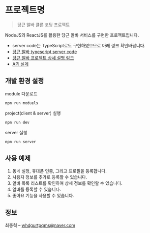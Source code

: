 # 프로젝트명

> 당근 알바 클론 코딩 프로젝트

NodeJS와 ReactJS를 활용한 당근 알바 서비스를 구현한 프로젝트입니다.

- server code는 TypeScript로도 구현하였으므로 아래 링크 확인바랍니다.
- [당근 알바 typescript server code](https://github.com/BaskBoomy/danngn_job_server)
- [당근 알바 프로젝트 상세 설명 링크](https://www.notion.so/fa1e6bb76cdc45f9895dcb035aaa212c)
- [API 설계](https://www.notion.so/API-74278a1774d44ff0bbb710b4f28de207)

## 개발 환경 설정

module 다운로드

```sh
npm run moduels
```

project(client & server) 실행

```sh
npm run dev
```

server 실행

```sh
npm run server
```


## 사용 예제

1. 동네 설정, 휴대폰 인증, 그리고 프로필을 등록합니다.
2. 사용자 정보를 추가로 등록할 수 있습니다.
3. 알바 목록 리스트를 확인하여 상세 정보를 확인할 수 있습니다.
4. 알바를 등록할 수 있습니다.
5. 좋아요 기능을 사용할 수 있습니다.



## 정보

최종혁 – whdgurtpqms@naver.com
